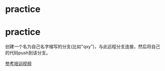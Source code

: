 # practice

# practice

创建一个名为自己名字缩写的分支(比如"qxy")，与此远程分支连接，然后将自己的代码push到该分支。

[参考培训视频](https://cer0lj09ag.feishu.cn/docs/doccny85cP1cHxnZV1t9CAIuJrS)
